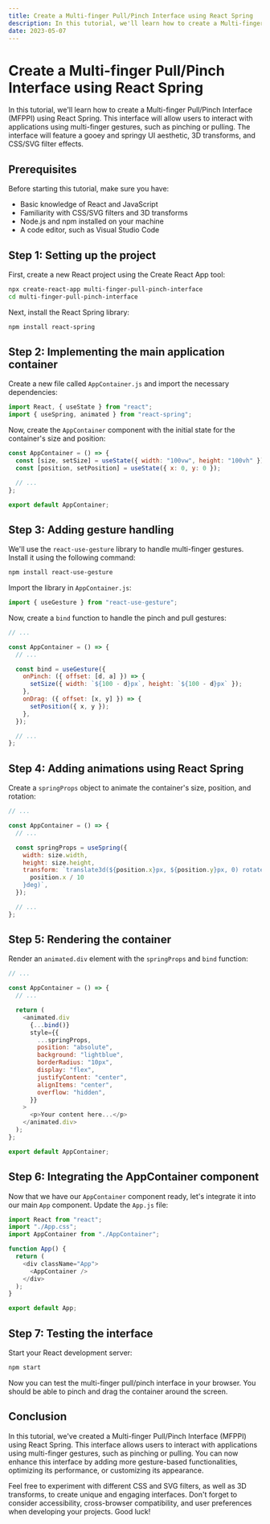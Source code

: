 ```yaml
---
title: Create a Multi-finger Pull/Pinch Interface using React Spring
description: In this tutorial, we'll learn how to create a Multi-finger Pull/Pinch Interface (MFPPI) using React Spring. This interface will allow users to interact with applications using multi-finger gestures, such as pinching or pulling. The interface will feature a gooey and springy UI aesthetic, 3D transforms, and CSS/SVG filter effects
date: 2023-05-07
---
```


# Create a Multi-finger Pull/Pinch Interface using React Spring

In this tutorial, we'll learn how to create a Multi-finger Pull/Pinch Interface (MFPPI) using React Spring. This interface will allow users to interact with applications using multi-finger gestures, such as pinching or pulling. The interface will feature a gooey and springy UI aesthetic, 3D transforms, and CSS/SVG filter effects.

## Prerequisites

Before starting this tutorial, make sure you have:

- Basic knowledge of React and JavaScript
- Familiarity with CSS/SVG filters and 3D transforms
- Node.js and npm installed on your machine
- A code editor, such as Visual Studio Code

## Step 1: Setting up the project

First, create a new React project using the Create React App tool:

```bash
npx create-react-app multi-finger-pull-pinch-interface
cd multi-finger-pull-pinch-interface
```

Next, install the React Spring library:

```bash
npm install react-spring
```

## Step 2: Implementing the main application container

Create a new file called `AppContainer.js` and import the necessary dependencies:

```javascript
import React, { useState } from "react";
import { useSpring, animated } from "react-spring";
```

Now, create the `AppContainer` component with the initial state for the container's size and position:

```javascript
const AppContainer = () => {
  const [size, setSize] = useState({ width: "100vw", height: "100vh" });
  const [position, setPosition] = useState({ x: 0, y: 0 });

  // ...
};

export default AppContainer;
```

## Step 3: Adding gesture handling

We'll use the `react-use-gesture` library to handle multi-finger gestures. Install it using the following command:

```bash
npm install react-use-gesture
```

Import the library in `AppContainer.js`:

```javascript
import { useGesture } from "react-use-gesture";
```

Now, create a `bind` function to handle the pinch and pull gestures:

```javascript
// ...

const AppContainer = () => {
  // ...

  const bind = useGesture({
    onPinch: ({ offset: [d, a] }) => {
      setSize({ width: `${100 - d}px`, height: `${100 - d}px` });
    },
    onDrag: ({ offset: [x, y] }) => {
      setPosition({ x, y });
    },
  });

  // ...
};
```

## Step 4: Adding animations using React Spring

Create a `springProps` object to animate the container's size, position, and rotation:

```javascript
// ...

const AppContainer = () => {
  // ...

  const springProps = useSpring({
    width: size.width,
    height: size.height,
    transform: `translate3d(${position.x}px, ${position.y}px, 0) rotate(${
      position.x / 10
    }deg)`,
  });

  // ...
};
```

## Step 5: Rendering the container

Render an `animated.div` element with the `springProps` and `bind` function:

```javascript
// ...

const AppContainer = () => {
  // ...

  return (
    <animated.div
      {...bind()}
      style={{
        ...springProps,
        position: "absolute",
        background: "lightblue",
        borderRadius: "10px",
        display: "flex",
        justifyContent: "center",
        alignItems: "center",
        overflow: "hidden",
      }}
    >
      <p>Your content here...</p>
    </animated.div>
  );
};

export default AppContainer;
```

## Step 6: Integrating the AppContainer component

Now that we have our `AppContainer` component ready, let's integrate it into our main `App` component. Update the `App.js` file:

```javascript
import React from "react";
import "./App.css";
import AppContainer from "./AppContainer";

function App() {
  return (
    <div className="App">
      <AppContainer />
    </div>
  );
}

export default App;
```

## Step 7: Testing the interface

Start your React development server:

```bash
npm start
```

Now you can test the multi-finger pull/pinch interface in your browser. You should be able to pinch and drag the container around the screen.

## Conclusion

In this tutorial, we've created a Multi-finger Pull/Pinch Interface (MFPPI) using React Spring. This interface allows users to interact with applications using multi-finger gestures, such as pinching or pulling. You can now enhance this interface by adding more gesture-based functionalities, optimizing its performance, or customizing its appearance.

Feel free to experiment with different CSS and SVG filters, as well as 3D transforms, to create unique and engaging interfaces. Don't forget to consider accessibility, cross-browser compatibility, and user preferences when developing your projects. Good luck!
